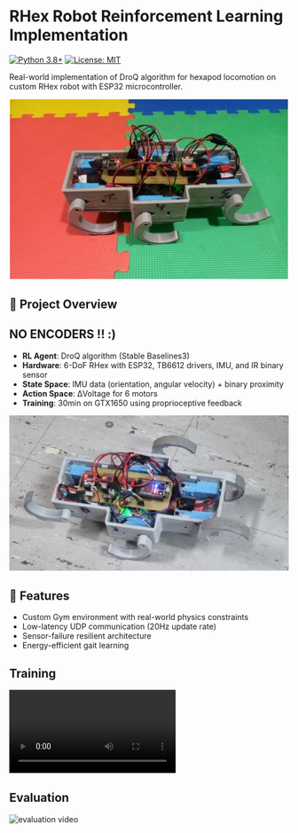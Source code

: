 # RHex Robot Reinforcement Learning Implementation

[![Python 3.8+](https://img.shields.io/badge/python-3.8+-blue.svg)](https://www.python.org/downloads/)
[![License: MIT](https://img.shields.io/badge/License-MIT-yellow.svg)](https://opensource.org/licenses/MIT)

Real-world implementation of DroQ algorithm for hexapod locomotion on custom RHex robot with ESP32 microcontroller.

![R-HEX](media/img/img1.png)

## 📖 Project Overview
## NO ENCODERS !! :)
- **RL Agent**: DroQ algorithm (Stable Baselines3)
- **Hardware**: 6-DoF RHex with ESP32, TB6612 drivers, IMU, and IR binary sensor
- **State Space**: IMU data (orientation, angular velocity) + binary proximity
- **Action Space**: ΔVoltage for 6 motors
- **Training**: 30min on GTX1650 using proprioceptive feedback

![training](media/img/img2.png)

## 🚀 Features
- Custom Gym environment with real-world physics constraints
- Low-latency UDP communication (20Hz update rate)
- Sensor-failure resilient architecture
- Energy-efficient gait learning

## Training
![training video](media/videos/training_first_steps.mp4)

## Evaluation
![evaluation video](media/videos/after_training.gif)